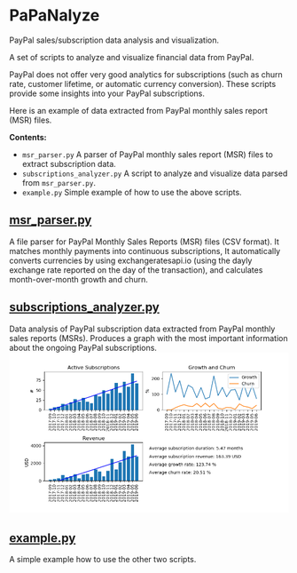 # PaPaNalyze
PayPal sales/subscription data analysis and visualization.

A set of scripts to analyze and visualize financial data from PayPal.

PayPal does not offer very good analytics for subscriptions (such as churn rate, customer lifetime, or automatic currency conversion).
These scripts provide some insights into your PayPal subscriptions.

Here is an example of data extracted from PayPal monthly sales report (MSR) files.

**Contents:**
- ```msr_parser.py``` A parser of PayPal monthly sales report (MSR) files to extract subscription data.
- ```subscriptions_analyzer.py``` A script to analyze and visualize data parsed from ```msr_parser.py```.
- ```example.py``` Simple example of how to use the above scripts.


## [msr_parser.py](msr_parser.py)
A file parser for PayPal Monthly Sales Reports (MSR) files (CSV format).
It matches monthly payments into continuous subscriptions, 
It automatically converts currencies by using exchangeratesapi.io
(using the dayly exchange rate reported on the day of the transaction),
and calculates month-over-month growth and churn.

## [subscriptions_analyzer.py](subscriptions_analyzer.py)
Data analysis of PayPal subscription data extracted from PayPal monthly sales reports (MSRs).
Produces a graph with the most important information about the ongoing PayPal subscriptions.
![Illustration](illustration.png)

## [example.py](example.py)
A simple example how to use the other two scripts.
